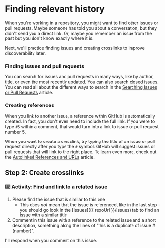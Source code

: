 # Finding relevant history

When you're working in a repository, you might want to find other issues or pull requests. Maybe someone has told you about a conversation, but they didn't send you a direct link. Or, maybe you remember an issue from the past but you don't know exactly where it is.

Next, we'll practice finding issues and creating crosslinks to improve discoverability later.

### Finding issues and pull requests

You can search for issues and pull requests in many ways, like by author, title, or even the most recently updated. You can also search closed issues. You can read all about the different ways to search in the [Searching Issues or Pull Requests](https://help.github.com/en/articles/searching-issues-and-pull-requests#search-by-open-or-closed-state) article.

### Creating references

When you link to another issue, a reference within GitHub is automatically created. In fact, you don't even need to include the full link. If you were to type `#5` within a comment, that would turn into a link to issue or pull request number 5.

When you want to create a crosslink, try typing the title of an issue or pull request directly after you type the `#` symbol. GitHub will suggest issues or pull requests that will link to the right place. To learn even more, check out the [Autolinked References and URLs](https://help.github.com/en/articles/autolinked-references-and-urls) article.

## Step 2: Create crosslinks

### :keyboard: Activity: Find and link to a related issue

1. Please find the issue that is similar to this one
   - This does _not_ mean that the issue is referenced, like in the last step - you should go look in the [Issues]({{ repoUrl }}/issues) tab to find an issue with a similar title
2. Comment in this issue with a reference to the related issue and a short description, something along the lines of "this is a duplicate of issue #(number)".

I'll respond when you comment on this issue.
